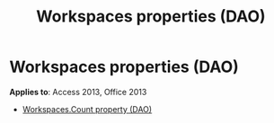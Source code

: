 ﻿---
title: Workspaces properties (DAO)
TOCTitle: Properties
ms:assetid: aa635361-13d8-40b9-ac10-b0cfe8271273
ms:mtpsurl: https://msdn.microsoft.com/library/Dn142617(v=office.15)
ms:contentKeyID: 52073854
ms.date: 09/18/2015
mtps_version: v=office.15
---

# Workspaces properties (DAO)

**Applies to**: Access 2013, Office 2013

- [Workspaces.Count property (DAO)](workspaces-count-property-dao.md)

